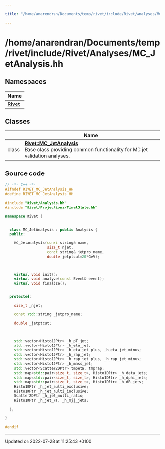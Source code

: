 ```yaml
---

title: "/home/anarendran/Documents/temp/rivet/include/Rivet/Analyses/MC_JetAnalysis.hh"

---
```


# /home/anarendran/Documents/temp/rivet/include/Rivet/Analyses/MC_JetAnalysis.hh



## Namespaces

| Name           |
| -------------- |
| **[Rivet](http://example.org/namespaces/namespacerivet/)**  |

## Classes

|                | Name           |
| -------------- | -------------- |
| class | **[Rivet::MC_JetAnalysis](http://example.org/classes/classrivet_1_1mc__jetanalysis/)** <br>Base class providing common functionality for MC jet validation analyses.  |




## Source code

```cpp
// -*- C++ -*-
#ifndef RIVET_MC_JetAnalysis_HH
#define RIVET_MC_JetAnalysis_HH

#include "Rivet/Analysis.hh"
#include "Rivet/Projections/FinalState.hh"

namespace Rivet {


  class MC_JetAnalysis : public Analysis {
  public:

    MC_JetAnalysis(const string& name,
                   size_t njet,
                   const string& jetpro_name,
                   double jetptcut=20*GeV);



    virtual void init();
    virtual void analyze(const Event& event);
    virtual void finalize();


  protected:

    size_t _njet;

    const std::string _jetpro_name;

    double _jetptcut;



    std::vector<Histo1DPtr> _h_pT_jet;
    std::vector<Histo1DPtr> _h_eta_jet;
    std::vector<Histo1DPtr> _h_eta_jet_plus, _h_eta_jet_minus;
    std::vector<Histo1DPtr> _h_rap_jet;
    std::vector<Histo1DPtr> _h_rap_jet_plus, _h_rap_jet_minus;
    std::vector<Histo1DPtr> _h_mass_jet;
    std::vector<Scatter2DPtr> tmpeta, tmprap;
    std::map<std::pair<size_t, size_t>, Histo1DPtr> _h_deta_jets;
    std::map<std::pair<size_t, size_t>, Histo1DPtr> _h_dphi_jets;
    std::map<std::pair<size_t, size_t>, Histo1DPtr> _h_dR_jets;
    Histo1DPtr _h_jet_multi_exclusive;
    Histo1DPtr _h_jet_multi_inclusive;
    Scatter2DPtr _h_jet_multi_ratio;
    Histo1DPtr _h_jet_HT, _h_mjj_jets;

  };

}

#endif
```


-------------------------------

Updated on 2022-07-28 at 11:25:43 +0100

